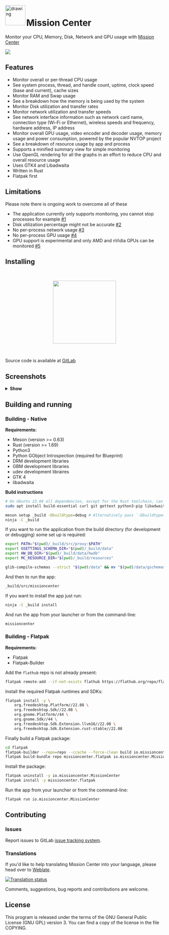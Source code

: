 <img align="left"  src="https://gitlab.com/mission-center-devs/mission-center/-/raw/main/data/icons/hicolor/scalable/apps/io.missioncenter.MissionCenter.svg" alt="drawing" width="64"/> 

# Mission Center

Monitor your CPU, Memory, Disk, Network and GPU usage with [Mission Center](https://missioncenter.io/)

![](https://gitlab.com/mission-center-devs/mission-center/-/raw/main/screenshots/0001-cpu-multi.png)

## Features

* Monitor overall or per-thread CPU usage
* See system process, thread, and handle count, uptime, clock speed (base and current), cache sizes
* Monitor RAM and Swap usage
* See a breakdown how the memory is being used by the system
* Monitor Disk utilization and transfer rates
* Monitor network utilization and transfer speeds
* See network interface information such as network card name, connection type (Wi-Fi or Ethernet), wireless speeds and
  frequency, hardware address, IP address
* Monitor overall GPU usage, video encoder and decoder usage, memory usage and power consumption, powered by the popular
  NVTOP project
* See a breakdown of resource usage by app and process
* Supports a minified summary view for simple monitoring
* Use OpenGL rendering for all the graphs in an effort to reduce CPU and overall resource usage
* Uses GTK4 and Libadwaita
* Written in Rust
* Flatpak first

## Limitations

Please note there is ongoing work to overcome all of these

* The application currently only supports monitoring, you cannot stop processes for
  example [#1](https://gitlab.com/mission-center-devs/mission-center/-/issues/1)
* Disk utilization percentage might not be
  accurate [#2](https://gitlab.com/mission-center-devs/mission-center/-/issues/2)
* No per-process network usage [#3](https://gitlab.com/mission-center-devs/mission-center/-/issues/3)
* No per-process GPU usage [#4](https://gitlab.com/mission-center-devs/mission-center/-/issues/4)
* GPU support is experimental and only AMD and nVidia GPUs can be
  monitored [#5](https://gitlab.com/mission-center-devs/mission-center/-/issues/5)

## Installing

<br/>
<p align="center">
  <a href="https://flathub.org/apps/io.missioncenter.MissionCenter"><img src="https://dl.flathub.org/assets/badges/flathub-badge-en.svg" width=200/></a>
</p>
<br/>

Source code is available at [GitLab](https://gitlab.com/mission-center-devs/mission-center)

## Screenshots

<details>
  <summary><b>Show</b></summary>

  <br/>

  *CPU overall view*  
  ![](https://gitlab.com/mission-center-devs/mission-center/-/raw/main/screenshots/0002-cpu-overall.png)
  
  *Memory view*  
  ![](https://gitlab.com/mission-center-devs/mission-center/-/raw/main/screenshots/0003-memory.png)
  
  *Disk view*  
  ![](https://gitlab.com/mission-center-devs/mission-center/-/raw/main/screenshots/0004-disk.png)
  
  *Ethernet and Wi-Fi view*  
  ![](https://gitlab.com/mission-center-devs/mission-center/-/raw/main/screenshots/0005-net-wired.png)
  ![](https://gitlab.com/mission-center-devs/mission-center/-/raw/main/screenshots/0006-net-wireless.png)
  
  *GPU view*  
  ![](https://gitlab.com/mission-center-devs/mission-center/-/raw/main/screenshots/0007-gpu-amd.png)
  ![](https://gitlab.com/mission-center-devs/mission-center/-/raw/main/screenshots/0008-gpu-nvidia.png)
  
  *Apps page*  
  ![](https://gitlab.com/mission-center-devs/mission-center/-/raw/main/screenshots/0009-apps.png)
  ![](https://gitlab.com/mission-center-devs/mission-center/-/raw/main/screenshots/0010-apps-filter.png)
  
  *Dark mode*  
  ![](https://gitlab.com/mission-center-devs/mission-center/-/raw/main/screenshots/0011-cpu-dark.png)
  ![](https://gitlab.com/mission-center-devs/mission-center/-/raw/main/screenshots/0012-disk-dark.png)
  ![](https://gitlab.com/mission-center-devs/mission-center/-/raw/main/screenshots/0013-gpu-nvidia-dark.png)
  ![](https://gitlab.com/mission-center-devs/mission-center/-/raw/main/screenshots/0014-apps-dark.png)
  
  *Summary view*  
  ![](https://gitlab.com/mission-center-devs/mission-center/-/raw/main/screenshots/0015-cpu-summary-view.png)
  ![](https://gitlab.com/mission-center-devs/mission-center/-/raw/main/screenshots/0016-cpu-summary-view-dark.png)

  </details>

## Building and running

### Building - Native

**Requirements:**
 * Meson (version >= 0.63)
 * Rust (version >= 1.69)
 * Python3
 * Python GObject Introspection (required for Blueprint)
 * DRM development libraries
 * GBM development libraries
 * udev development libraires
 * GTK 4
 * libadwaita

**Build instructions**
```bash
# On Ubuntu 23.04 all dependencies, except for the Rust toolchain, can be installed with:
sudo apt install build-essential curl git gettext python3-pip libadwaita-1-dev python3-gi libudev-dev libdrm-dev libgbm-dev desktop-file-utils meson

meson setup _build -Dbuildtype=debug # Alternatively pass `-Dbuildtype=release` for a release build
ninja -C _build
```

If you want to run the application from the build directory (for development or debugging) some set up is required:

```bash
export PATH="$(pwd)/_build/src/proxy:$PATH"
export GSETTINGS_SCHEMA_DIR="$(pwd)/_build/data"
export HW_DB_DIR="$(pwd)/_build/data/hwdb"
export MC_RESOURCE_DIR="$(pwd)/_build/resources"

glib-compile-schemas --strict "$(pwd)/data" && mv "$(pwd)/data/gschemas.compiled" "$(pwd)/_build/data/"
```

And then to run the app:
```bash
_build/src/missioncenter
```

If you want to install the app just run:
```bash
ninja -C _build install
```

And run the app from your launcher or from the command-line:
```bash
missioncenter
```

### Building - Flatpak

**Requirements:**
 * Flatpak
 * Flatpak-Builder

Add the `flathub` repo is not already present:
```bash
flatpak remote-add --if-not-exists flathub https://flathub.org/repo/flathub.flatpakrepo
```

Install the required Flatpak runtimes and SDKs:
```bash
flatpak install -y \
    org.freedesktop.Platform//22.08 \
    org.freedesktop.Sdk//22.08 \
    org.gnome.Platform//44 \
    org.gnome.Sdk//44 \
    org.freedesktop.Sdk.Extension.llvm16//22.08 \
    org.freedesktop.Sdk.Extension.rust-stable//22.08
```

Finally build a Flatpak package:
```bash
cd flatpak
flatpak-builder --repo=repo --ccache --force-clean build io.missioncenter.MissionCenter.json
flatpak build-bundle repo missioncenter.flatpak io.missioncenter.MissionCenter
```

Install the package:
```bash
flatpak uninstall -y io.missioncenter.MissionCenter
flatpak install -y missioncenter.flatpak
```

Run the app from your launcher or from the command-line:
```bash
flatpak run io.missioncenter.MissionCenter
```

## Contributing

### Issues
Report issues to GitLab [issue tracking system](https://gitlab.com/mission-center-devs/mission-center/-/issues).

### Translations

If you'd like to help translating Mission Center into your language, please head over to [Weblate](https://hosted.weblate.org/engage/mission-center/).

<a href="https://hosted.weblate.org/engage/mission-center/">
  <img src="https://hosted.weblate.org/widgets/mission-center/-/mission-center/multi-auto.svg" alt="Translation status" />
</a>

Comments, suggestions, bug reports and contributions are welcome.

## License

This program is released under the terms of the GNU General Public License (GNU GPL) version 3. You can find a copy of the license in the file COPYING.
